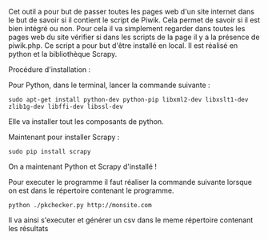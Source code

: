 Cet outil a pour but de passer toutes les pages web d'un site internet dans le but de savoir si il contient le script de Piwik. Cela permet de savoir si il est bien intégré ou non. Pour cela il va simplement regarder dans toutes les pages web du site vérifier si dans les scripts de la page il y a la présence de piwik.php.
Ce script a pour but d'être installé en local. 
Il est réalisé en python et la bibliothèque Scrapy.

Procédure d'installation :
    
Pour Python, dans le terminal, lancer la commande suivante :

`sudo apt-get install python-dev python-pip libxml2-dev libxslt1-dev zlib1g-dev libffi-dev libssl-dev`

Elle va installer tout les composants de python.

Maintenant pour installer Scrapy :

`sudo pip install scrapy`

On a maintenant Python et Scrapy d'installé !

Pour executer le programme il faut réaliser la commande suivante lorsque on est dans le répertoire contenant le programme.

`python ./pkchecker.py http://monsite.com`

Il va ainsi s'executer et générer un csv dans le meme répertoire contenant les résultats
